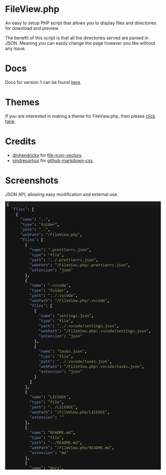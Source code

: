 # FileView.php

An easy to setup PHP script that allows you to display files and directories for download and preview.

The benefit of this script is that all the directories served are parsed in JSON. Meaning you can easily change the page however you like without any issue.

# Docs

Docs for version 1 can be found [here](docs/v1.md).

# Themes

If you are interested in making a theme for FileView.php, then please [click here](/themes/README.md).

# Credits

-   [dmhendricks](https://github.com/dmhendricks) for [file-icon-vectors](https://github.com/dmhendricks/file-icon-vectors/tree/master).
-   [sindresorhus](https://github.com/sindresorhus) for [github-markdown-css](https://github.com/sindresorhus/github-markdown-css/tree/main).

# Screenshots

JSON API, allowing easy modification and external use.

![JSON API](/screenshots/json-api.png)
